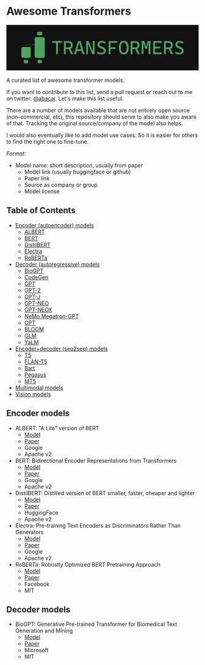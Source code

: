 # Awesome Transformers

![Transformers](logo.png 'MarineGEO logo')

A curated list of awesome transformer models.

If you want to contribute to this list, send a pull request or reach out to me on twitter: [@abacaj](https://twitter.com/abacaj). Let's make this list useful.

There are a number of models available that are not entirely open source (non-commercial, etc), this repository should serve to also make you aware of that. Tracking the original source/company of the model also helps.

I would also eventually like to add model use cases. So it is easier for others to find the right one to fine-tune.

_Format_:

- Model name: short description, usually from paper
  - Model link (usually huggingface or github)
  - Paper link
  - Source as company or group
  - Model license

## Table of Contents

- [Encoder (autoencoder) models](#encoder)
  - [ALBERT](#albert)
  - [BERT](#bert)
  - [DistilBERT](#distilbert)
  - [Electra](#electra)
  - [RoBERTa](#roberta)
- [Decoder (autoregressive) models](#encoder)
  - [BioGPT](#bio-gpt)
  - [CodeGen](#gpt)
  - [GPT](#gpt)
  - [GPT-2](#gpt)
  - [GPT-J](#gpt)
  - [GPT-NEO](#gpt)
  - [GPT-NEOX](#gpt)
  - [NeMo Megatron-GPT](#gpt)
  - [OPT](#gpt)
  - [BLOOM](#gpt)
  - [GLM](#gpt)
  - [YaLM](#gpt)
- [Encoder+decoder (seq2seq) models](#encoder-decoder)
  - [T5](#t5)
  - [FLAN-T5](#t5)
  - [Bart](#t5)
  - [Pegasus](#t5)
  - [MT5](#t5)
- [Multimodal models](#multimodal)
- [Vision models](#vision)

<a name="encoder"></a>

## Encoder models

<a name="albert"></a>

- ALBERT: "A Lite" version of BERT
  - [Model](https://huggingface.co/models?other=albert)
  - [Paper](https://arxiv.org/pdf/1909.11942.pdf)
  - Google
  - Apache v2
    <a name="bert"></a>
- BERT: Bidirectional Encoder Representations from Transformers
  - [Model](https://huggingface.co/models?other=bert)
  - [Paper](https://arxiv.org/pdf/1810.04805.pdf)
  - Google
  - Apache v2
    <a name="distilbert"></a>
- DistilBERT: Distilled version of BERT smaller, faster, cheaper and lighter
  - [Model](https://huggingface.co/models?other=distilbert)
  - [Paper](https://arxiv.org/pdf/1910.01108.pdf)
  - HuggingFace
  - Apache v2
    <a name="electra"></a>
- Electra: Pre-training Text Encoders as Discriminators Rather Than Generators
  - [Model](https://huggingface.co/models?other=electra)
  - [Paper](https://arxiv.org/pdf/2003.10555.pdf)
  - Google
  - Apache v2
    <a name="roberta"></a>
- RoBERTa: Robustly Optimized BERT Pretraining Approach
  - [Model](https://huggingface.co/models?other=roberta)
  - [Paper](https://arxiv.org/pdf/1907.11692.pdf)
  - Facebook
  - MIT

## Decoder models

<a name="bio-gpt"></a>

- BioGPT: Generative Pre-trained Transformer for Biomedical Text Generation and Mining
  - [Model](https://huggingface.co/microsoft/biogpt)
  - [Paper](https://arxiv.org/pdf/2210.10341.pdf)
  - Microsoft
  - MIT
